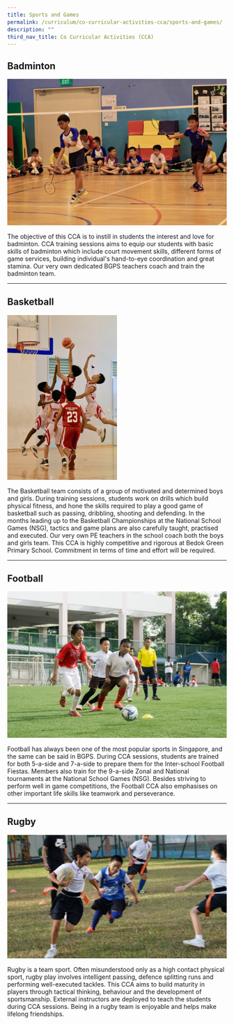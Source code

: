 ```yaml
---
title: Sports and Games
permalink: /curriculum/co-curricular-activities-cca/sports-and-games/
description: ""
third_nav_title: Co Curricular Activities (CCA)
---
```

Badminton
---------

![Badminton](/images/3E0A5289.jpeg)

The objective of this CCA is to instill in students the interest and love for badminton. CCA training sessions aims to equip our students with basic skills of badminton which include court movement skills, different forms of game services, building individual's hand-to-eye coordination and great stamina. Our very own dedicated BGPS teachers coach and train the badminton team.  
  

* * *

  

Basketball
----------

<style>  
img {  
  display: block;  
  margin-left: auto;  
  margin-right: auto;  
}  
</style>  
<body><img src="/images/3E0A8426.jpeg" alt="Basketball" style="width:50%;">  
  
</body>

The Basketball team consists of a group of motivated and determined boys and girls. During training sessions, students work on drills which build physical fitness, and hone the skills required to play a good game of basketball such as passing, dribbling, shooting and defending. In the months leading up to the Basketball Championships at the National School Games (NSG), tactics and game plans are also carefully taught, practised and executed. Our very own PE teachers in the school coach both the boys and girls team. This CCA is highly competitive and rigorous at Bedok Green Primary School. Commitment in terms of time and effort will be required.  
  

* * *

Football
--------

![Football](/images/DSC01217.jpeg)

Football has always been one of the most popular sports in Singapore, and the same can be said in BGPS. During CCA sessions, students are trained for both 5-a-side and 7-a-side to prepare them for the Inter-school Football Fiestas. Members also train for the 9-a-side Zonal and National tournaments at the National School Games (NSG). Besides striving to perform well in game competitions, the Football CCA also emphasises on other important life skills like teamwork and perseverance.  
  

* * *

Rugby
-----

![Rugby](/images/DSC02687.jpeg)

Rugby is a team sport. Often misunderstood only as a high contact physical sport, rugby play involves intelligent passing, defence splitting runs and performing well-executed tackles. This CCA aims to build maturity in players through tactical thinking, behaviour and the development of sportsmanship. External instructors are deployed to teach the students during CCA sessions. Being in a rugby team is enjoyable and helps make lifelong friendships.